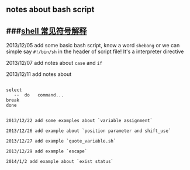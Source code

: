 ## notes about bash script

###[shell 常见符号解释](https://github.com/zs1621/bashStudy/wiki/shell%E5%B8%B8%E7%94%A8%E7%AC%A6%E5%8F%B7%E8%A7%A3%E9%87%8A)
--------------------

2013/12/05 add some basic bash script, know a word `shebang` or we can simple say `#!/bin/sh` in the header of script file! It's a interpreter directive


2013/12/07 add notes about `case` and `if`

2013/12/11 add notes about 
 > ```
    select   
       --  do   command...  
    break  
    done  
   ```

2013/12/22 add some examples about `variable assignment`

2013/12/26 add example about `position parameter and shift_use`

2013/12/27 add example `quote_variable.sh`

2013/12/29 add example `escape`

2014/1/2 add example about `exist status`
